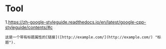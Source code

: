 # Tool
1.https://zh-google-styleguide.readthedocs.io/en/latest/google-cpp-styleguide/contents/#c

```
这是一个带有标题属性的[链接]([http://example.com/](http://example.com/) "标题").
```

